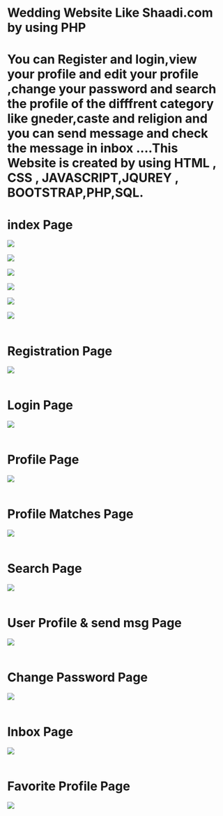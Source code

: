# Wedding Website Like Shaadi.com by using PHP
# You can Register and login,view your profile and edit your profile ,change your password and search the profile of the difffrent category like gneder,caste and religion and you can send message and check the message in inbox ....This Website is created by using HTML , CSS , JAVASCRIPT,JQUREY , BOOTSTRAP,PHP,SQL.
# index Page
<img src="screenshot/Screenshot (631).png" class="img-fluid"><br><br>
<img src="screenshot/Screenshot (632).png" class="img-fluid"><br><br>
<img src="screenshot/Screenshot (633).png" class="img-fluid"><br><br>
<img src="screenshot/Screenshot (634).png" class="img-fluid"><br><br>
<img src="screenshot/Screenshot (635).png" class="img-fluid"><br><br>
<img src="screenshot/Screenshot (636).png" class="img-fluid"><br><br>

# Registration Page
<img src="screenshot/Screenshot (637).png" class="img-fluid"><br><br>

# Login Page
<img src="screenshot/Screenshot (638).png" class="img-fluid"><br><br>

# Profile Page
<img src="screenshot/Screenshot (639).png" class="img-fluid"><br><br>

# Profile Matches Page
<img src="screenshot/Screenshot (640).png" class="img-fluid"><br><br>

# Search Page
<img src="screenshot/Screenshot (641).png" class="img-fluid"><br><br>

# User Profile & send msg Page
<img src="screenshot/Screenshot (642).png" class="img-fluid"><br><br>

# Change Password Page
<img src="screenshot/Screenshot (643).png" class="img-fluid"><br><br>

# Inbox Page
<img src="screenshot/Screenshot (644).png" class="img-fluid"><br><br>

# Favorite Profile Page
<img src="screenshot/Screenshot (645).png" class="img-fluid"><br><br>
